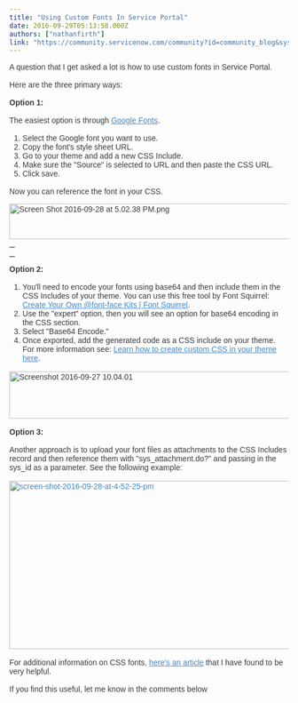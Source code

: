 ```yaml
---
title: "Using Custom Fonts In Service Portal"
date: 2016-09-29T05:13:58.000Z
authors: ["nathanfirth"]
link: "https://community.servicenow.com/community?id=community_blog&sys_id=c95d2629dbd0dbc01dcaf3231f9619ed"
---
```

<p style="margin-bottom: 1rem; color: #373a3c; font-family: 'Source Sans Pro', sans-serif;">A question that I get asked a lot is how to use custom fonts in Service Portal.</p><p style="margin-bottom: 1rem; color: #373a3c; font-family: 'Source Sans Pro', sans-serif;">Here are the three primary ways:</p><p style="margin-bottom: 1rem; color: #373a3c; font-family: 'Source Sans Pro', sans-serif;"><span style="font-weight: bolder;">Option 1: </span></p><p style="margin-bottom: 1rem; color: #373a3c; font-family: 'Source Sans Pro', sans-serif;">The easiest option is through <a title="onts.google.com/" href="https://fonts.google.com/" style="color: #3d89cc;">Google Fonts</a>.</p><ol style="margin-bottom: 1rem; color: #373a3c; font-family: 'Source Sans Pro', sans-serif;"><li>Select the Google font you want to use.</li><li>Copy the font's style sheet URL.</li><li>Go to your theme and add a new CSS Include.</li><li>Make sure the "Source" is selected to URL and then paste the CSS URL.</li><li>Click save.</li></ol><p><span style="margin-bottom: 1rem; color: #373a3c; font-family: 'Source Sans Pro', sans-serif;">Now you can reference the font in your CSS.</span></p><p><span style="margin-bottom: 1rem; color: #373a3c; font-family: 'Source Sans Pro', sans-serif;"><img  alt="Screen Shot 2016-09-28 at 5.02.38 PM.png" class="image-1 jive-image" src="2e9b644edbd857041dcaf3231f9619e4.iix" style="width: 620px; height: 64px;"/></span></p><table class="crayon-table" style="background: none !important; border: none !important; padding: 0 !important; margin-right: 0 !important; margin-bottom: 0 !important; margin-top: 0 !important;"><tbody><tr class="crayon-row" style="background: 0 center; padding: 0 !important; border: none !important; margin: 0 !important;"><td class="crayon-nums" data-settings="show" style="border: 0px; padding: 0 !important; margin: 0 !important; background: #dfefff !important; color: #5499de !important;"></td><td class="crayon-code" style="border: 0px; background: 0 center; padding: 0 !important; margin: 0 !important;"><p class="crayon-line" style="font-family: inherit; background: 0 center; padding: 0 5px; font-size: inherit !important; font-weight: inherit !important;"><span class="notranslate crayon-font-monaco crayon-os-mac print-yes crayon-theme-classic crayon-syntax" data-settings=" minimize scroll-mouseover" style="margin: 12px 0; font-family: Monaco, MonacoRegular, 'Courier New', monospace; color: #373a3c; background: #fdfdfd !important; font-size: 12px !important;"></span></p></td></tr></tbody></table><p style="margin-bottom: 1rem; color: #373a3c; font-family: 'Source Sans Pro', sans-serif;"><span style="font-weight: bolder;">Option 2:</span></p><ol style="margin-bottom: 1rem; color: #373a3c; font-family: 'Source Sans Pro', sans-serif;"><li>You'll need to encode your fonts using base64 and then include them in the CSS Includes of your theme. You can use this free tool by Font Squirrel: <a title="w.fontsquirrel.com/tools/webfont-generator" href="http://www.fontsquirrel.com/tools/webfont-generator" style="color: #3d89cc;">Create Your Own @font-face Kits | Font Squirrel</a>.</li><li>Use the "expert" option, then you will see an option for base64 encoding in the CSS section.</li><li>Select "Base64 Encode."</li><li>Once exported, add the generated code as a CSS include on your theme.<br/>For more information see: <a title="ocs.servicenow.com/bundle/helsinki-servicenow-platform/page/build/service-portal/concept/c_CustomCSS.html" href="https://docs.servicenow.com/bundle/helsinki-servicenow-platform/page/build/service-portal/concept/c_CustomCSS.html" style="color: #3d89cc;">Learn how to create custom CSS in your theme here</a>.</li></ol><p style="margin-bottom: 1rem; color: #373a3c; font-family: 'Source Sans Pro', sans-serif;"><img alt="Screenshot 2016-09-27 10.04.01" class="wp-image-1009 jive-image alignnone size-full" height="85" src="http://new.serviceportal.io/wp-content/uploads/2016/09/Screenshot-2016-09-27-10.04.01.png" style="border-style: none;" width="726"/></p><p style="margin-bottom: 1rem; color: #373a3c; font-family: 'Source Sans Pro', sans-serif;"><span style="font-weight: bolder;">Option 3:</span></p><p style="margin-bottom: 1rem; color: #373a3c; font-family: 'Source Sans Pro', sans-serif;">Another approach is to upload your font files as attachments to the CSS Includes record and then reference them with "sys_attachment.do?" and passing in the sys_id as a parameter. See the following example:</p><p style="margin-bottom: 1rem; color: #373a3c; font-family: 'Source Sans Pro', sans-serif;"><a href="http://serviceportal.io/wp-content/uploads/2016/09/Screen-Shot-2016-09-28-at-4.52.25-PM.png" rel="attachment wp-att-1088" style="color: #3d89cc;"><img alt="screen-shot-2016-09-28-at-4-52-25-pm" class="wp-image-1088 size-large jive-image alignnone" height="303" src="http://serviceportal.io/wp-content/uploads/2016/09/Screen-Shot-2016-09-28-at-4.52.25-PM-1024x485.png" style="border-style: none;" width="640"/></a></p><p></p><p style="margin-bottom: 1rem; color: #373a3c; font-family: 'Source Sans Pro', sans-serif;">For additional information on CSS fonts, <a title="ww.smashingmagazine.com/2013/02/setting-weights-and-styles-at-font-face-declaration/" href="https://www.smashingmagazine.com/2013/02/setting-weights-and-styles-at-font-face-declaration/" style="color: #3d89cc;">here's an article</a> that I have found to be very helpful.</p><p style="margin-bottom: 1rem; color: #373a3c; font-family: 'Source Sans Pro', sans-serif;">If you find this useful, let me know in the comments below</p>